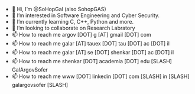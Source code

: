 - 👋 Hi, I’m @SoHopGal (also SohopGAS)
- 👀 I’m interested in Software Engineering and Cyber Security.
- 🌱 I’m currently learning C, C++, Python and more.
- 💞️ I’m looking to collaborate on Research Labratory
- 📫 How to reach me argov [DOT] g [AT] gmail [DOT] com
- 📫 How to reach me galar [AT] tauex [DOT] tau [DOT] ac [DOT] il
- 📫 How to reach me galar [AT] se [DOT] shenkar [DOT] ac [DOT] il
- 📫 How to reach me shenkar [DOT] academia [DOT] edu [SLASH] GalArgovSofer
- 📫 How to reach me www [DOT] linkedin [DOT] com [SLASH] in [SLASH] galargovsofer [SLASH]              

<!---
SoHopGal/SoHopGal is a ✨ special ✨ repository because its `README.md` (this file) appears on your GitHub profile.
You can click the Preview link to take a look at your changes.
--->
